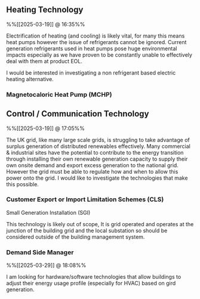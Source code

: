 
## Heating Technology
%%[[2025-03-19]] @ 16:35%%

Electrification of heating (and cooling) is likely vital, for many this means heat pumps however the issue of refrigerants cannot be ignored. Current generation refrigerants used in heat pumps pose huge environmental impacts especially as we have proven to be constantly unable to effectively deal with them at product EOL. 

I would be interested in investigating a non refrigerant based electric heating alternative.

### Magnetocaloric Heat Pump (MCHP)

## Control / Communication Technology
%%[[2025-03-19]] @ 17:05%%

The UK grid, like many large scale grids, is struggling to take advantage of surplus generation of distributed renewables effectively. Many commercial & industrial sites have the potential to contribute to the energy transition through installing their own renewable generation capacity to supply their own onsite demand and export excess generation to the national grid. However the grid must be able to regulate how and when to allow this power onto the grid. I would like to investigate the technologies that make this possible.

### Customer Export or Import Limitation Schemes (CLS)

Small Generation Installation (SGI)

This technology is likely out of scope, It is grid operated and operates at the junction of the building grid and the local substation so should be considered outside of the building management system.

### Demand Side Manager 
%%[[2025-03-29]] @ 18:08%%

I am looking for hardware/software technologies that allow buildings to adjust their energy usage profile (especially for HVAC) based on gird generation. 
